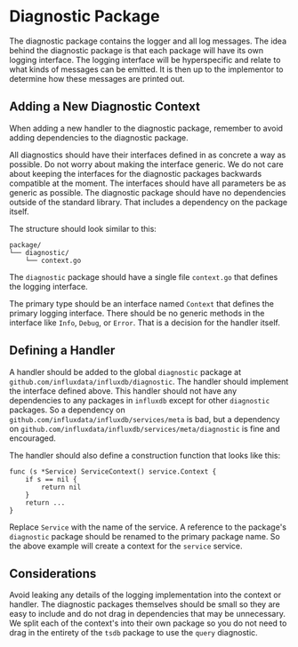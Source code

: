 # Diagnostic Package

The diagnostic package contains the logger and all log messages. The
idea behind the diagnostic package is that each package will have its
own logging interface. The logging interface will be hyperspecific and
relate to what kinds of messages can be emitted. It is then up to the
implementor to determine how these messages are printed out.

## Adding a New Diagnostic Context

When adding a new handler to the diagnostic package, remember to avoid
adding dependencies to the diagnostic package.

All diagnostics should have their interfaces defined in as concrete a
way as possible. Do not worry about making the interface generic. We do
not care about keeping the interfaces for the diagnostic packages
backwards compatible at the moment. The interfaces should have all
parameters be as generic as possible. The diagnostic package should have
no dependencies outside of the standard library. That includes a
dependency on the package itself.

The structure should look similar to this:

    package/
    └── diagnostic/
        └── context.go

The `diagnostic` package should have a single file `context.go` that
defines the logging interface.

The primary type should be an interface named `Context` that defines the
primary logging interface. There should be no generic methods in the
interface like `Info`, `Debug`, or `Error`. That is a decision for the
handler itself.

## Defining a Handler

A handler should be added to the global `diagnostic` package at
`github.com/influxdata/influxdb/diagnostic`. The handler should
implement the interface defined above. This handler should not have any
dependencies to any packages in `influxdb` except for other `diagnostic`
packages. So a dependency on
`github.com/influxdata/influxdb/services/meta` is bad, but a dependency
on `github.com/influxdata/influxdb/services/meta/diagnostic` is fine and
encouraged.

The handler should also define a construction function that looks like
this:

    func (s *Service) ServiceContext() service.Context {
        if s == nil {
            return nil
        }
        return ...
    }

Replace `Service` with the name of the service. A reference to the
package's `diagnostic` package should be renamed to the primary package
name. So the above example will create a context for the `service`
service.

## Considerations

Avoid leaking any details of the logging implementation into the context
or handler. The diagnostic packages themselves should be small so they
are easy to include and do not drag in dependencies that may be
unnecessary. We split each of the context's into their own package so
you do not need to drag in the entirety of the `tsdb` package to use the
`query` diagnostic.

